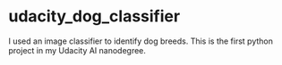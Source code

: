 # udacity_dog_classifier
I used an image classifier to identify dog breeds. This is the first python project in my Udacity AI nanodegree. 
